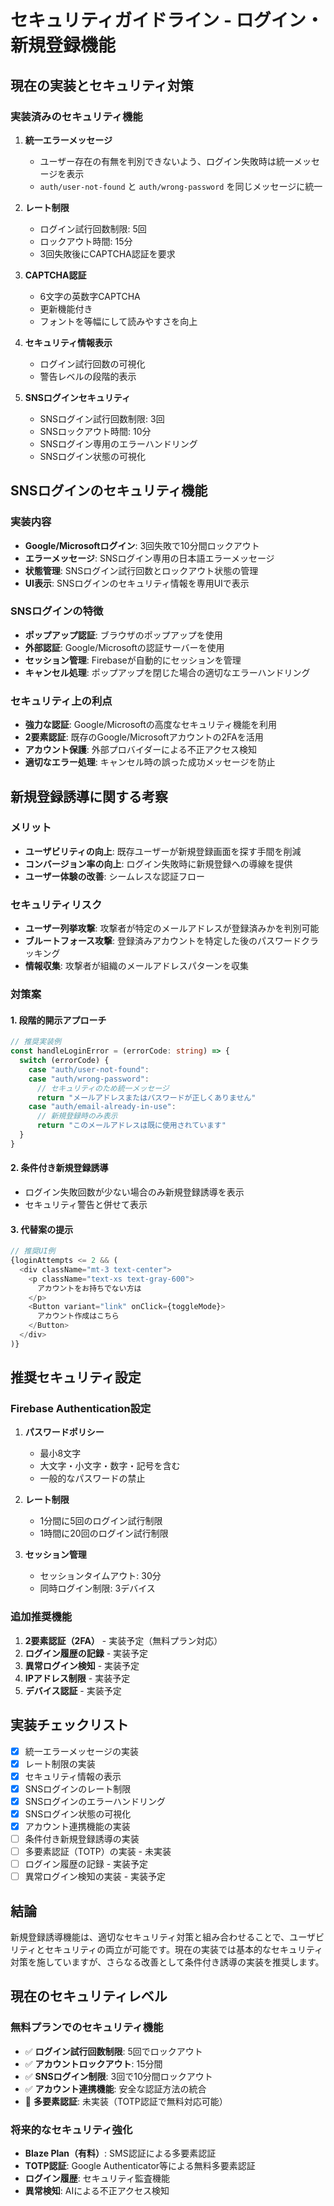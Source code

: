 # セキュリティガイドライン - ログイン・新規登録機能

## 現在の実装とセキュリティ対策

### 実装済みのセキュリティ機能

1. **統一エラーメッセージ**
   - ユーザー存在の有無を判別できないよう、ログイン失敗時は統一メッセージを表示
   - `auth/user-not-found` と `auth/wrong-password` を同じメッセージに統一

2. **レート制限**
   - ログイン試行回数制限: 5回
   - ロックアウト時間: 15分
   - 3回失敗後にCAPTCHA認証を要求

3. **CAPTCHA認証**
   - 6文字の英数字CAPTCHA
   - 更新機能付き
   - フォントを等幅にして読みやすさを向上

4. **セキュリティ情報表示**
   - ログイン試行回数の可視化
   - 警告レベルの段階的表示

5. **SNSログインセキュリティ**
   - SNSログイン試行回数制限: 3回
   - SNSロックアウト時間: 10分
   - SNSログイン専用のエラーハンドリング
   - SNSログイン状態の可視化

## SNSログインのセキュリティ機能

### 実装内容
- **Google/Microsoftログイン**: 3回失敗で10分間ロックアウト
- **エラーメッセージ**: SNSログイン専用の日本語エラーメッセージ
- **状態管理**: SNSログイン試行回数とロックアウト状態の管理
- **UI表示**: SNSログインのセキュリティ情報を専用UIで表示

### SNSログインの特徴
- **ポップアップ認証**: ブラウザのポップアップを使用
- **外部認証**: Google/Microsoftの認証サーバーを使用
- **セッション管理**: Firebaseが自動的にセッションを管理
- **キャンセル処理**: ポップアップを閉じた場合の適切なエラーハンドリング

### セキュリティ上の利点
- **強力な認証**: Google/Microsoftの高度なセキュリティ機能を利用
- **2要素認証**: 既存のGoogle/Microsoftアカウントの2FAを活用
- **アカウント保護**: 外部プロバイダーによる不正アクセス検知
- **適切なエラー処理**: キャンセル時の誤った成功メッセージを防止

## 新規登録誘導に関する考察

### メリット
- **ユーザビリティの向上**: 既存ユーザーが新規登録画面を探す手間を削減
- **コンバージョン率の向上**: ログイン失敗時に新規登録への導線を提供
- **ユーザー体験の改善**: シームレスな認証フロー

### セキュリティリスク
- **ユーザー列挙攻撃**: 攻撃者が特定のメールアドレスが登録済みかを判別可能
- **ブルートフォース攻撃**: 登録済みアカウントを特定した後のパスワードクラッキング
- **情報収集**: 攻撃者が組織のメールアドレスパターンを収集

### 対策案

#### 1. 段階的開示アプローチ
```typescript
// 推奨実装例
const handleLoginError = (errorCode: string) => {
  switch (errorCode) {
    case "auth/user-not-found":
    case "auth/wrong-password":
      // セキュリティのため統一メッセージ
      return "メールアドレスまたはパスワードが正しくありません"
    case "auth/email-already-in-use":
      // 新規登録時のみ表示
      return "このメールアドレスは既に使用されています"
  }
}
```

#### 2. 条件付き新規登録誘導
- ログイン失敗回数が少ない場合のみ新規登録誘導を表示
- セキュリティ警告と併せて表示

#### 3. 代替案の提示
```typescript
// 推奨UI例
{loginAttempts <= 2 && (
  <div className="mt-3 text-center">
    <p className="text-xs text-gray-600">
      アカウントをお持ちでない方は
    </p>
    <Button variant="link" onClick={toggleMode}>
      アカウント作成はこちら
    </Button>
  </div>
)}
```

## 推奨セキュリティ設定

### Firebase Authentication設定
1. **パスワードポリシー**
   - 最小8文字
   - 大文字・小文字・数字・記号を含む
   - 一般的なパスワードの禁止

2. **レート制限**
   - 1分間に5回のログイン試行制限
   - 1時間に20回のログイン試行制限

3. **セッション管理**
   - セッションタイムアウト: 30分
   - 同時ログイン制限: 3デバイス

### 追加推奨機能
1. **2要素認証（2FA）** - 実装予定（無料プラン対応）
2. **ログイン履歴の記録** - 実装予定
3. **異常ログイン検知** - 実装予定
4. **IPアドレス制限** - 実装予定
5. **デバイス認証** - 実装予定

## 実装チェックリスト

- [x] 統一エラーメッセージの実装
- [x] レート制限の実装
- [x] セキュリティ情報の表示
- [x] SNSログインのレート制限
- [x] SNSログインのエラーハンドリング
- [x] SNSログイン状態の可視化
- [x] アカウント連携機能の実装
- [ ] 条件付き新規登録誘導の実装
- [ ] 多要素認証（TOTP）の実装 - 未実装
- [ ] ログイン履歴の記録 - 実装予定
- [ ] 異常ログイン検知の実装 - 実装予定

## 結論

新規登録誘導機能は、適切なセキュリティ対策と組み合わせることで、ユーザビリティとセキュリティの両立が可能です。現在の実装では基本的なセキュリティ対策を施していますが、さらなる改善として条件付き誘導の実装を推奨します。

## 現在のセキュリティレベル

### 無料プランでのセキュリティ機能
- ✅ **ログイン試行回数制限**: 5回でロックアウト
- ✅ **アカウントロックアウト**: 15分間
- ✅ **SNSログイン制限**: 3回で10分間ロックアウト
- ✅ **アカウント連携機能**: 安全な認証方法の統合
- 🔄 **多要素認証**: 未実装（TOTP認証で無料対応可能）

### 将来的なセキュリティ強化
- **Blaze Plan（有料）**: SMS認証による多要素認証
- **TOTP認証**: Google Authenticator等による無料多要素認証
- **ログイン履歴**: セキュリティ監査機能
- **異常検知**: AIによる不正アクセス検知 